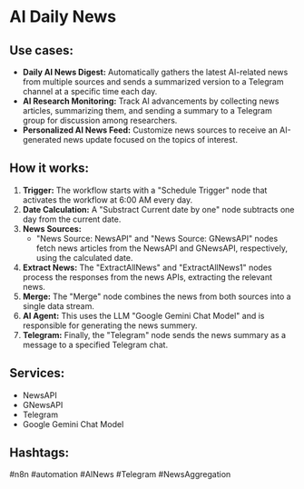 # AI Daily News

## Use cases:

- **Daily AI News Digest:** Automatically gathers the latest AI-related news from multiple sources and sends a summarized version to a Telegram channel at a specific time each day.
- **AI Research Monitoring:** Track AI advancements by collecting news articles, summarizing them, and sending a summary to a Telegram group for discussion among researchers.
- **Personalized AI News Feed:** Customize news sources to receive an AI-generated news update focused on the topics of interest.

## How it works:

1.  **Trigger:** The workflow starts with a "Schedule Trigger" node that activates the workflow at 6:00 AM every day.
2.  **Date Calculation:** A "Substract Current date by one" node subtracts one day from the current date.
3.  **News Sources:**
    *   "News Source: NewsAPI" and "News Source: GNewsAPI" nodes fetch news articles from the NewsAPI and GNewsAPI, respectively, using the calculated date.
4.  **Extract News:** The "ExtractAllNews" and "ExtractAllNews1" nodes process the responses from the news APIs, extracting the relevant news.
5.  **Merge:** The "Merge" node combines the news from both sources into a single data stream.
6.  **AI Agent:** This uses the LLM "Google Gemini Chat Model" and is responsible for generating the news summery.
7.  **Telegram:** Finally, the "Telegram" node sends the news summary as a message to a specified Telegram chat.

## Services:

-   NewsAPI
-   GNewsAPI
-   Telegram
-   Google Gemini Chat Model

## Hashtags:

#n8n #automation #AINews #Telegram #NewsAggregation
